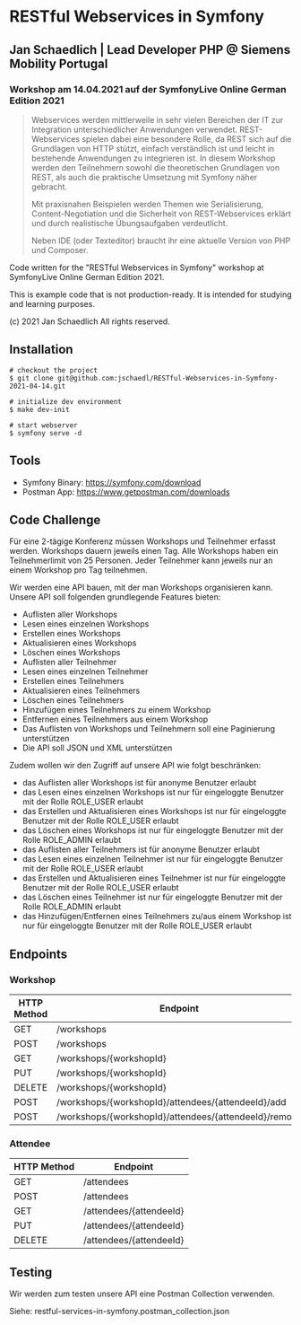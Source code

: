 # RESTful Webservices in Symfony

## Jan Schaedlich | Lead Developer PHP @ Siemens Mobility Portugal

### Workshop am 14.04.2021 auf der SymfonyLive Online German Edition 2021

> Webservices werden mittlerweile in sehr vielen Bereichen der IT zur Integration
> unterschiedlicher Anwendungen verwendet. REST-Webservices spielen
> dabei eine besondere Rolle, da REST sich auf die Grundlagen von HTTP stützt,
> einfach verständlich ist und leicht in bestehende Anwendungen zu integrieren ist.
> In diesem Workshop werden den Teilnehmern sowohl die theoretischen Grundlagen von REST, als auch die praktische Umsetzung mit Symfony näher gebracht.
>
> Mit praxisnahen Beispielen werden Themen wie Serialisierung, Content-Negotiation
> und die Sicherheit von REST-Webservices erklärt und durch realistische
> Übungsaufgaben verdeutlicht.
>
> Neben IDE (oder Texteditor) braucht ihr eine aktuelle Version von PHP und Composer.

Code written for the "RESTful Webservices in Symfony" workshop at SymfonyLive Online German Edition 2021.

This is example code that is not production-ready. It is intended for studying and learning purposes.

(c) 2021 Jan Schaedlich All rights reserved.

## Installation

    # checkout the project
    $ git clone git@github.com:jschaedl/RESTful-Webservices-in-Symfony-2021-04-14.git

    # initialize dev environment
    $ make dev-init
    
    # start webserver
    $ symfony serve -d

## Tools

- Symfony Binary: https://symfony.com/download
- Postman App: https://www.getpostman.com/downloads
  
## Code Challenge

Für eine 2-tägige Konferenz müssen Workshops und Teilnehmer erfasst werden.
Workshops dauern jeweils einen Tag. 
Alle Workshops haben ein Teilnehmerlimit von 25 Personen. 
Jeder Teilnehmer kann jeweils nur an einem Workshop pro Tag teilnehmen. 

Wir werden eine API bauen, mit der man Workshops organisieren kann.
Unsere API soll folgenden grundlegende Features bieten:

- Auflisten aller Workshops
- Lesen eines einzelnen Workshops
- Erstellen eines Workshops
- Aktualisieren eines Workshops
- Löschen eines Workshops
- Auflisten aller Teilnehmer
- Lesen eines einzelnen Teilnehmer
- Erstellen eines Teilnehmers
- Aktualisieren eines Teilnehmers
- Löschen eines Teilnehmers
- Hinzufügen eines Teilnehmers zu einem Workshop
- Entfernen eines Teilnehmers aus einem Workshop
- Das Auflisten von Workshops und Teilnehmern soll eine Paginierung unterstützen 
- Die API soll JSON und XML unterstützen

Zudem wollen wir den Zugriff auf unsere API wie folgt beschränken:

- das Auflisten aller Workshops ist für anonyme Benutzer erlaubt
- das Lesen eines einzelnen Workshops ist nur für eingeloggte Benutzer mit der Rolle ROLE_USER erlaubt
- das Erstellen und Aktualisieren eines Workshops ist nur für eingeloggte Benutzer mit der Rolle ROLE_USER erlaubt
- das Löschen eines Workshops ist nur für eingeloggte Benutzer mit der Rolle ROLE_ADMIN erlaubt
- das Auflisten aller Teilnehmers ist für anonyme Benutzer erlaubt
- das Lesen eines einzelnen Teilnehmer ist nur für eingeloggte Benutzer mit der Rolle ROLE_USER erlaubt
- das Erstellen und Aktualisieren eines Teilnehmer ist nur für eingeloggte Benutzer mit der Rolle ROLE_USER erlaubt
- das Löschen eines Teilnehmer ist nur für eingeloggte Benutzer mit der Rolle ROLE_ADMIN erlaubt
- das Hinzufügen/Entfernen eines Teilnehmers zu/aus einem Workshop ist nur für eingeloggte Benutzer mit der Rolle ROLE_USER erlaubt

## Endpoints

### Workshop

HTTP Method | Endpoint
----------- | --------
 GET        | /workshops
 POST       | /workshops
 GET        | /workshops/{workshopId}
 PUT        | /workshops/{workshopId}
 DELETE     | /workshops/{workshopId}
 POST       | /workshops/{workshopId}/attendees/{attendeeId}/add
 POST       | /workshops/{workshopId}/attendees/{attendeeId}/remove

### Attendee

HTTP Method | Endpoint
----------- | --------
 GET        | /attendees
 POST       | /attendees
 GET        | /attendees/{attendeeId}
 PUT        | /attendees/{attendeeId}
 DELETE     | /attendees/{attendeeId}

## Testing

Wir werden zum testen unsere API eine Postman Collection verwenden.

Siehe: restful-services-in-symfony.postman_collection.json